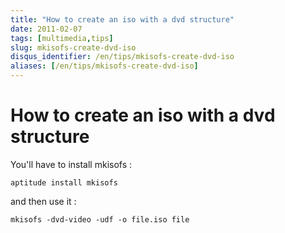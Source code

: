 ```yaml
---
title: "How to create an iso with a dvd structure"
date: 2011-02-07
tags: [multimedia,tips]
slug: mkisofs-create-dvd-iso
disqus_identifier: /en/tips/mkisofs-create-dvd-iso
aliases: [/en/tips/mkisofs-create-dvd-iso]
---
```

# How to create an iso with a dvd structure

You'll have to install mkisofs :

```
aptitude install mkisofs
```

and then use it :

```
mkisofs -dvd-video -udf -o file.iso file
```






